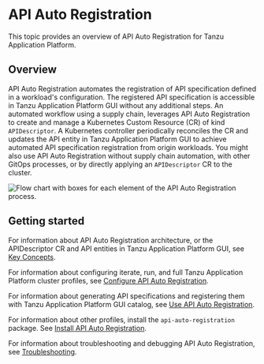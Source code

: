 # API Auto Registration

This topic provides an overview of API Auto Registration for Tanzu Application Platform.

## Overview

API Auto Registration automates the registration of API specification defined in
a workload's configuration. The registered API specification is accessible in
Tanzu Application Platform GUI without any additional steps. An automated
workflow using a supply chain, leverages API Auto Registration to create and
manage a Kubernetes Custom Resource (CR) of kind `APIDescriptor`. A Kubernetes
controller periodically reconciles the CR and updates the API entity in Tanzu
Application Platform GUI to achieve automated API specification registration
from origin workloads. You might also use API Auto Registration without supply
chain automation, with other GitOps processes, or by directly applying an
`APIDescriptor` CR to the cluster.

![Flow chart with boxes for each element of the API Auto Registration process.](./images/autoregistering-api-entities-stages.png)

## <a id='getting-started'></a> Getting started

For information about API Auto Registration architecture, or the APIDescriptor CR and API entities in Tanzu Application Platform GUI, see [Key Concepts](key-concepts.hbs.md).

For information about configuring iterate, run, and full Tanzu Application Platform cluster profiles, see [Configure API Auto Registration](configuration.hbs.md).

For information about generating API specifications and registering them with Tanzu Application Platform GUI catalog, see [Use API Auto Registration](usage.hbs.md).

For information about other profiles, install the `api-auto-registration` package. See [Install API Auto Registration](installation.md).

For information about troubleshooting and debugging API Auto Registration, see [Troubleshooting](troubleshooting.md).